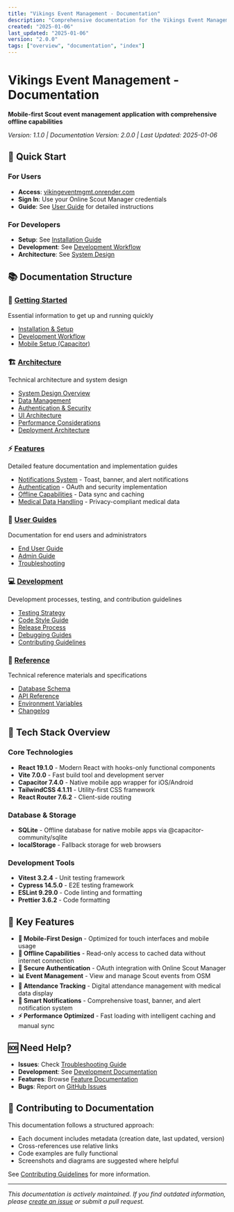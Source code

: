 ```yaml
---
title: "Vikings Event Management - Documentation"
description: "Comprehensive documentation for the Vikings Event Management mobile application"
created: "2025-01-06"
last_updated: "2025-01-06"
version: "2.0.0"
tags: ["overview", "documentation", "index"]
---
```


# Vikings Event Management - Documentation

**Mobile-first Scout event management application with comprehensive offline capabilities**

*Version: 1.1.0 | Documentation Version: 2.0.0 | Last Updated: 2025-01-06*

## 🚀 Quick Start

### For Users
- **Access**: [vikingeventmgmt.onrender.com](https://vikingeventmgmt.onrender.com)
- **Sign In**: Use your Online Scout Manager credentials
- **Guide**: See [User Guide](user-guides/end-user-guide.md) for detailed instructions

### For Developers
- **Setup**: See [Installation Guide](getting-started/installation.md)
- **Development**: See [Development Workflow](getting-started/development-workflow.md)
- **Architecture**: See [System Design](architecture/system-design.md)

## 📚 Documentation Structure

### 🏁 [Getting Started](getting-started/)
Essential information to get up and running quickly
- [Installation & Setup](getting-started/installation.md)
- [Development Workflow](getting-started/development-workflow.md)
- [Mobile Setup (Capacitor)](getting-started/mobile-setup.md)

### 🏗️ [Architecture](architecture/)
Technical architecture and system design
- [System Design Overview](architecture/system-design.md)
- [Data Management](architecture/data-management.md)
- [Authentication & Security](architecture/authentication.md)
- [UI Architecture](architecture/ui-architecture.md)
- [Performance Considerations](architecture/performance.md)
- [Deployment Architecture](architecture/deployment.md)

### ⚡ [Features](features/)
Detailed feature documentation and implementation guides
- [Notifications System](features/notifications/) - Toast, banner, and alert notifications
- [Authentication](features/authentication/) - OAuth and security implementation
- [Offline Capabilities](features/offline-capabilities/) - Data sync and caching
- [Medical Data Handling](features/medical-data/) - Privacy-compliant medical data

### 👥 [User Guides](user-guides/)
Documentation for end users and administrators
- [End User Guide](user-guides/end-user-guide.md)
- [Admin Guide](user-guides/admin-guide.md)
- [Troubleshooting](user-guides/troubleshooting.md)

### 💻 [Development](development/)
Development processes, testing, and contribution guidelines
- [Testing Strategy](development/testing-strategy.md)
- [Code Style Guide](development/code-style-guide.md)
- [Release Process](development/release-process.md)
- [Debugging Guides](development/debugging/)
- [Contributing Guidelines](development/contributing.md)

### 📖 [Reference](reference/)
Technical reference materials and specifications
- [Database Schema](reference/database-schema.md)
- [API Reference](reference/api-reference.md)
- [Environment Variables](reference/environment-variables.md)
- [Changelog](reference/changelog.md)

## 🔧 Tech Stack Overview

### Core Technologies
- **React 19.1.0** - Modern React with hooks-only functional components
- **Vite 7.0.0** - Fast build tool and development server
- **Capacitor 7.4.0** - Native mobile app wrapper for iOS/Android
- **TailwindCSS 4.1.11** - Utility-first CSS framework
- **React Router 7.6.2** - Client-side routing

### Database & Storage
- **SQLite** - Offline database for native mobile apps via @capacitor-community/sqlite
- **localStorage** - Fallback storage for web browsers

### Development Tools
- **Vitest 3.2.4** - Unit testing framework
- **Cypress 14.5.0** - E2E testing framework
- **ESLint 9.29.0** - Code linting and formatting
- **Prettier 3.6.2** - Code formatting

## 🎯 Key Features

- **📱 Mobile-First Design** - Optimized for touch interfaces and mobile usage
- **🔄 Offline Capabilities** - Read-only access to cached data without internet connection
- **🔐 Secure Authentication** - OAuth integration with Online Scout Manager
- **📊 Event Management** - View and manage Scout events from OSM
- **👥 Attendance Tracking** - Digital attendance management with medical data display
- **🔔 Smart Notifications** - Comprehensive toast, banner, and alert notification system
- **⚡ Performance Optimized** - Fast loading with intelligent caching and manual sync

## 🆘 Need Help?

- **Issues**: Check [Troubleshooting Guide](user-guides/troubleshooting.md)
- **Development**: See [Development Documentation](development/)
- **Features**: Browse [Feature Documentation](features/)
- **Bugs**: Report on [GitHub Issues](https://github.com/Walton-Viking-Scouts/VikingsEventMgmt/issues)

## 📝 Contributing to Documentation

This documentation follows a structured approach:
- Each document includes metadata (creation date, last updated, version)
- Cross-references use relative links
- Code examples are fully functional
- Screenshots and diagrams are suggested where helpful

See [Contributing Guidelines](development/contributing.md) for more information.

---

*This documentation is actively maintained. If you find outdated information, please [create an issue](https://github.com/Walton-Viking-Scouts/VikingsEventMgmt/issues) or submit a pull request.*